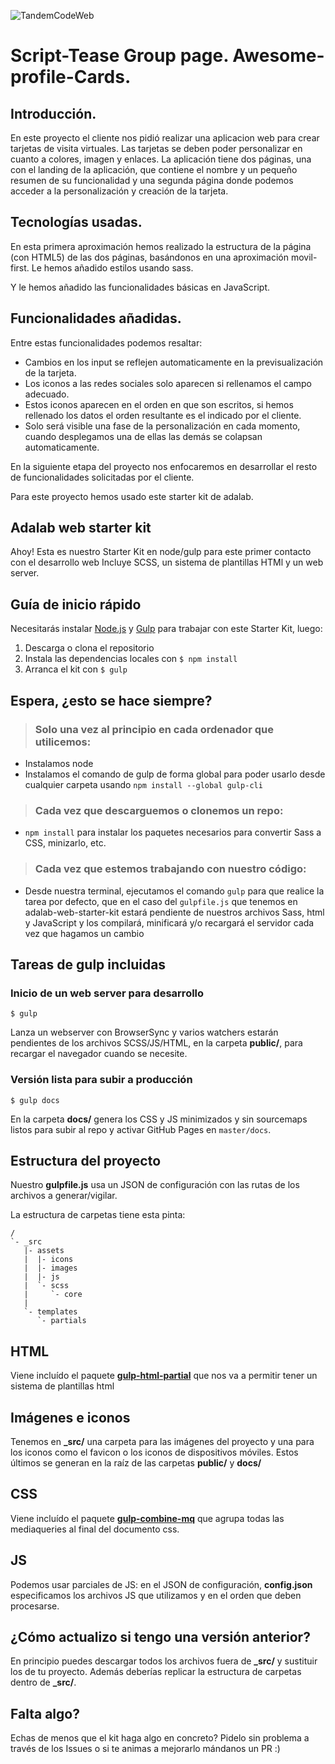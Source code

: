 
![TandemCodeWeb](docs/assets/images/tarjetalogo.jpeg)

# Script-Tease Group page. Awesome-profile-Cards.

## Introducción.
En este proyecto el cliente nos pidió realizar una aplicacion web para crear tarjetas de visita virtuales.
Las tarjetas se deben poder personalizar en cuanto a colores, imagen y enlaces.
La aplicación tiene dos páginas, una con el landing de la aplicación, que contiene el nombre y un pequeño resumen de su funcionalidad y una segunda página donde podemos acceder a la personalización y creación de la tarjeta.

## Tecnologías usadas.

En esta primera aproximación hemos realizado la estructura de la página (con HTML5) de las dos páginas, basándonos en una aproximación movil-first. Le hemos añadido estilos usando sass.

Y le hemos añadido las funcionalidades básicas en JavaScript.

## Funcionalidades añadidas.

Entre estas funcionalidades podemos resaltar:

  - Cambios en los input se reflejen automaticamente en la previsualización de la tarjeta.
  - Los iconos a las redes sociales solo aparecen si rellenamos el campo adecuado.
  - Estos iconos aparecen en el orden en que son escritos, si hemos rellenado los datos el orden resultante es el indicado por el cliente.
  - Solo será visible una fase de la personalización en cada momento, cuando desplegamos una de ellas las demás se colapsan automaticamente.

En la siguiente etapa del proyecto nos enfocaremos en desarrollar el resto de funcionalidades solicitadas por el cliente.


Para este proyecto hemos usado este starter kit de adalab.


## Adalab web starter kit

Ahoy! Esta es nuestro Starter Kit en node/gulp para este primer contacto con el desarrollo web
Incluye SCSS, un sistema de plantillas HTMl y un web server.

## Guía de inicio rápido
Necesitarás instalar [Node.js](https://nodejs.org/) y [Gulp](https://gulpjs.com) para trabajar con este Starter Kit, luego:
1. Descarga o clona el repositorio
2. Instala las dependencias locales con `$ npm install`
3. Arranca el kit con `$ gulp`

## Espera, ¿esto se hace siempre?
> ### Solo una vez al principio en cada ordenador que utilicemos:
- Instalamos node
- Instalamos el comando de gulp de forma global para poder usarlo desde cualquier carpeta usando `npm install --global gulp-cli`

> ### Cada vez que descarguemos o clonemos un repo:
- `npm install` para instalar los paquetes necesarios para convertir Sass a CSS, minizarlo, etc.

> ### Cada vez que estemos trabajando con nuestro código:
- Desde nuestra terminal, ejecutamos el comando `gulp` para que realice la tarea por defecto, que en el caso del `gulpfile.js` que tenemos en adalab-web-starter-kit estará pendiente de nuestros archivos Sass, html y JavaScript y los compilará, minificará y/o recargará el servidor cada vez que hagamos un cambio

## Tareas de gulp incluidas
### Inicio de un web server para desarrollo
```
$ gulp
```
Lanza un webserver con BrowserSync y varios watchers estarán pendientes de los archivos SCSS/JS/HTML, en la carpeta **public/**, para recargar el navegador cuando se necesite.

### Versión lista para subir a producción
```
$ gulp docs
```
En la carpeta **docs/** genera los CSS y JS minimizados y sin sourcemaps listos para subir al repo y activar GitHub Pages en `master/docs`.


## Estructura del proyecto
Nuestro **gulpfile.js** usa un JSON de configuración con las rutas de los archivos a generar/vigilar.

La estructura de carpetas tiene esta pinta:
```
/
`- _src
   |- assets
   |  |- icons
   |  |- images
   |  |- js
   |  `- scss
   |     `- core
   |
   `- templates
      `- partials

```

## HTML
Viene incluído el paquete [**gulp-html-partial**](https://www.npmjs.com/package/gulp-html-partial) que nos va a permitir tener un sistema de plantillas html

## Imágenes e iconos
Tenemos en **_src/** una carpeta para las imágenes del proyecto y una para los iconos como el favicon o los iconos de dispositivos móviles. Estos últimos se generan en la raíz de las carpetas **public/** y **docs/**

## CSS
Viene incluído el paquete [**gulp-combine-mq**](https://www.npmjs.com/package/gulp-combine-mq) que agrupa todas las mediaqueries al final del documento css.

## JS
Podemos usar parciales de JS: en el JSON de configuración, **config.json** especificamos los archivos JS que utilizamos y en el orden que deben procesarse.

## ¿Cómo actualizo si tengo una versión anterior?
En principio puedes descargar todos los archivos fuera de **_src/** y sustituir los de tu proyecto. Además deberías replicar la estructura de carpetas dentro de **_src/**.

## Falta algo?
Echas de menos que el kit haga algo en concreto? Pidelo sin problema a través de los Issues o si te animas a mejorarlo mándanos un PR :)
